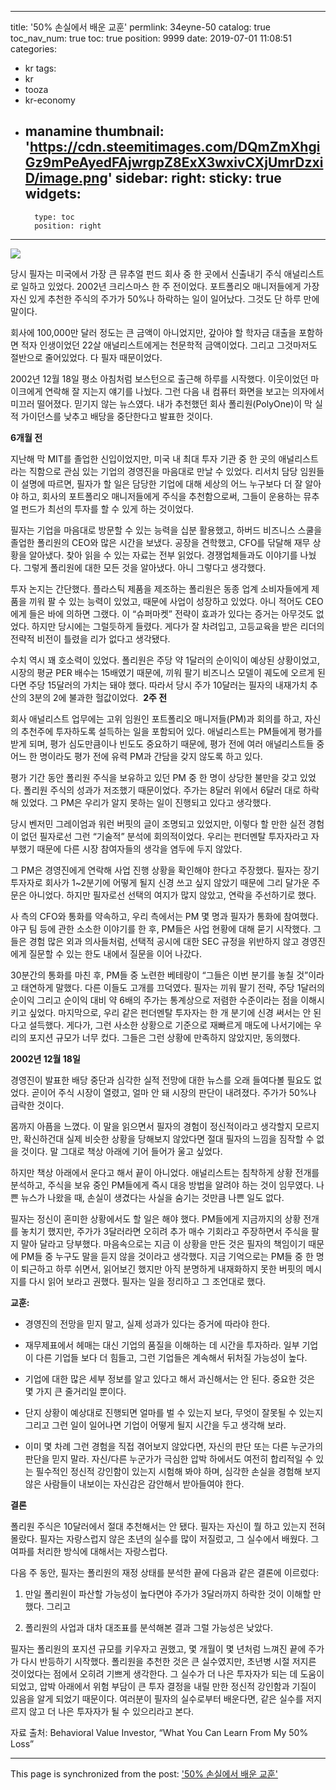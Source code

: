 
---
title: '50% 손실에서 배운 교훈'
permlink: 34eyne-50
catalog: true
toc_nav_num: true
toc: true
position: 9999
date: 2019-07-01 11:08:51
categories:
- kr
tags:
- kr
- tooza
- kr-economy
- manamine
thumbnail: 'https://cdn.steemitimages.com/DQmZmXhgiGz9mPeAyedFAjwrgpZ8ExX3wxivCXjUmrDzxiD/image.png'
sidebar:
    right:
        sticky: true
widgets:
    -
        type: toc
        position: right
---


![](https://cdn.steemitimages.com/DQmZmXhgiGz9mPeAyedFAjwrgpZ8ExX3wxivCXjUmrDzxiD/image.png)

당시 필자는 미국에서 가장 큰 뮤추얼 펀드 회사 중 한 곳에서 신출내기 주식 애널리스트로 일하고 있었다. 2002년 크리스마스 한 주 전이었다. 포트폴리오 매니저들에게 가장 자신 있게 추천한 주식의 주가가 50%나 하락하는 일이 일어났다. 그것도 단 하루 만에 말이다.​

회사에 100,000만 달러 정도는 큰 금액이 아니었지만, 갚아야 할 학자금 대출을 포함하면 적자 인생이었던 22살 애널리스트에게는 천문학적 금액이었다. 그리고 그것마저도 절반으로 줄어있었다. 다 필자 때문이었다.​

2002년 12월 18일 평소 아침처럼 보스턴으로 출근해 하루를 시작했다. 이웃이었던 마이크에게 연락해 잘 지는지 얘기를 나눴다. 그런 다음 내 컴퓨터 화면을 보고는 의자에서 미끄러 떨어졌다. 믿기지 않는 뉴스였다. 내가 추천했던 회사 폴리원(PolyOne)이 막 실적 가이던스를 낮추고 배당을 중단한다고 발표한 것이다.​

**6개월 전**​

지난해 막 MIT를 졸업한 신입이었지만, 미국 내 최대 투자 기관 중 한 곳의 애널리스트라는 직함으로 관심 있는 기업의 경영진을 마음대로 만날 수 있었다. 리서치 담당 임원들이 설명에 따르면, 필자가 할 일은 담당한 기업에 대해 세상의 어느 누구보다 더 잘 알아야 하고, 회사의 포트폴리오 매니저들에게 주식을 추천함으로써, 그들이 운용하는 뮤추얼 펀드가 최선의 투자를 할 수 있게 하는 것이었다.​

필자는 기업을 마음대로 방문할 수 있는 능력을 십분 활용했고, 하버드 비즈니스 스쿨을 졸업한 폴리원의 CEO와 많은 시간을 보냈다. 공장을 견학했고, CFO를 닦달해 재무 상황을 알아냈다. 찾아 읽을 수 있는 자료는 전부 읽었다. 경쟁업체들과도 이야기를 나눴다. 그렇게 폴리원에 대한 모든 것을 알아냈다. 아니 그렇다고 생각했다.​

투자 논지는 간단했다. 플라스틱 제품을 제조하는 폴리원은 동종 업계 소비자들에게 제품을 끼워 팔 수 있는 능력이 있었고, 때문에 사업이 성장하고 있었다. 아니 적어도 CEO에게 들은 바에 의하면 그랬다. 이 “슈퍼마켓” 전략이 효과가 있다는 증거는 아무것도 없었다. 하지만 당시에는 그럴듯하게 들렸다. 게다가 잘 차려입고, 고등교육을 받은 리더의 전략적 비전이 틀렸을 리가 없다고 생각됐다.​

수치 역시 꽤 호소력이 있었다. 폴리원은 주당 약 1달러의 순이익이 예상된 상황이었고, 시장의 평균 PER 배수는 15배였기 때문에, 끼워 팔기 비즈니스 모델이 궤도에 오르게 된다면 주당 15달러의 가치는 돼야 했다. 따라서 당시 주가 10달러는 필자의 내재가치 추산의 3분의 2에 불과한 헐값이었다.
​
**2주 전**​

회사 애널리스트 업무에는 고위 임원인 포트폴리오 매니저들(PM)과 회의를 하고, 자신의 추천주에 투자하도록 설득하는 일을 포함되어 있다. 애널리스트는 PM들에게 평가를 받게 되며, 평가 심도만큼이나 빈도도 중요하기 때문에, 평가 전에 여러 애널리스트들 중 어느 한 명이라도 평가 전에 유력 PM과 간담을 갖지 않도록 하고 있다.​

평가 기간 동안 폴리원 주식을 보유하고 있던 PM 중 한 명이 상당한 불만을 갖고 있었다. 폴리원 주식의 성과가 저조했기 때문이었다. 주가는 8달러 위에서 6달러 대로 하락해 있었다. 그 PM은 우리가 알지 못하는 일이 진행되고 있다고 생각했다.​

당시 벤저민 그레이엄과 워런 버핏의 글이 조명되고 있었지만, 이렇다 할 만한 실전 경험이 없던 필자로선 그런 “기술적” 분석에 회의적이었다. 우리는 펀더멘탈 투자자라고 자부했기 때문에 다른 시장 참여자들의 생각을 염두에 두지 않았다.​

그 PM은 경영진에게 연락해 사업 진행 상황을 확인해야 한다고 주장했다. 필자는 장기 투자자로 회사가 1~2분기에 어떻게 될지 신경 쓰고 싶지 않았기 때문에 그리 달가운 주문은 아니었다. 하지만 필자로선 선택의 여지가 많지 않았고, 연락을 주선하기로 했다.​

사 측의 CFO와 통화를 약속하고, 우리 측에서는 PM 몇 명과 필자가 통화에 참여했다. 야구 팀 등에 관한 소소한 이야기를 한 후, PM들은 사업 현황에 대해 묻기 시작했다. 그들은 경험 많은 외과 의사들처럼, 선택적 공시에 대한 SEC 규정을 위반하지 않고 경영진에게 질문할 수 있는 한도 내에서 질문을 이어 나갔다.​

30분간의 통화를 마친 후, PM들 중 노련한 베테랑이 “그들은 이번 분기를 놓칠 것”이라고 태연하게 말했다. 다른 이들도 고개를 끄덕였다. 필자는 끼워 팔기 전략, 주당 1달러의 순이익 그리고 순이익 대비 약 6배의 주가는 통계상으로 저렴한 수준이라는 점을 이해시키고 싶었다. 마지막으로, 우리 같은 펀더멘탈 투자자는 한 개 분기에 신경 써서는 안 된다고 설득했다. 게다가, 그런 사소한 상황으로 기준으로 재빠르게 매도에 나서기에는 우리의 포지션 규모가 너무 컸다. 그들은 그런 상황에 만족하지 않았지만, 동의했다.​

**2002년 12월 18일**​

경영진이 발표한 배당 중단과 심각한 실적 전망에 대한 뉴스를 오래 들여다볼 필요도 없었다. 곧이어 주식 시장이 열렸고, 얼마 안 돼 시장의 판단이 내려졌다. 주가가 50%나 급락한 것이다.​

몸까지 아픔을 느꼈다. 이 말을 읽으면서 필자의 경험이 정신적이라고 생각할지 모르지만, 확신하건대 실제 비슷한 상황을 당해보지 않았다면 절대 필자의 느낌을 짐작할 수 없을 것이다. 말 그대로 책상 아래에 기어 들어가 울고 싶었다.​

하지만 책상 아래에서 운다고 해서 끝이 아니었다. 애널리스트는 침착하게 상황 전개를 분석하고, 주식을 보유 중인 PM들에게 즉시 대응 방법을 알려야 하는 것이 임무였다. 나쁜 뉴스가 나왔을 때, 손실이 생겼다는 사실을 숨기는 것만큼 나쁜 일도 없다.​

필자는 정신이 혼미한 상황에서도 할 일은 해야 했다. PM들에게 지금까지의 상황 전개를 놓치기 했지만, 주가가 3달러라면 오히려 추가 매수 기회라고 주장하면서 주식을 팔지 말아 달라고 당부했다. 마음속으로는 지금 이 상황을 만든 것은 필자의 책임이기 때문에 PM들 중 누구도 말을 듣지 않을 것이라고 생각했다. 지금 기억으로는 PM들 중 한 명이 퇴근하고 하루 쉬면서, 읽어보긴 했지만 아직 분명하게 내재화하지 못한 버핏의 메시지를 다시 읽어 보라고 권했다. 필자는 일을 정리하고 그 조언대로 했다.​

**교훈:**

- 경영진의 전망을 믿지 말고, 실제 성과가 있다는 증거에 따라야 한다.​

- 재무제표에서 헤매는 대신 기업의 품질을 이해하는 데 시간을 투자하라. 일부 기업이 다른 기업들 보다 더 힘들고, 그런 기업들은 계속해서 뒤처질 가능성이 높다.​

- 기업에 대한 많은 세부 정보를 알고 있다고 해서 과신해서는 안 된다. 중요한 것은 몇 가지 큰 줄거리일 뿐이다.​

- 단지 상황이 예상대로 진행되면 얼마를 벌 수 있는지 보다, 무엇이 잘못될 수 있는지 그리고 그런 일이 일어나면 기업이 어떻게 될지 시간을 두고 생각해 보라.

- 이미 몇 차례 그런 경험을 직접 겪어보지 않았다면, 자신의 판단 또는 다른 누군가의 판단을 믿지 말라. 자신/다른 누군가가 극심한 압박 하에서도 여전히 합리적일 수 있는 필수적인 정신적 강인함이 있는지 시험해 봐야 하며, 심각한 손실을 경험해 보지 않은 사람들이 내보이는 자신감은 감안해서 받아들여야 한다.​

**결론**​

폴리원 주식은 10달러에서 절대 추천해서는 안 됐다. 필자는 자신이 뭘 하고 있는지 전혀 몰랐다. 필자는 자랑스럽지 않은 초년의 실수를 많이 저질렀고, 그 실수에서 배웠다. 그 여파를 처리한 방식에 대해서는 자랑스럽다.​

다음 주 동안, 필자는 폴리원의 재정 상태를 분석한 끝에 다음과 같은 결론에 이르렀다:​

1. 만일 폴리원이 파산할 가능성이 높다면야 주가가 3달러까지 하락한 것이 이해할 만했다. 그리고​

2. 폴리원의 사업과 대차 대조표를 분석해본 결과 그럴 가능성은 낮았다.​

필자는 폴리원의 포지션 규모를 키우자고 권했고, 몇 개월이 몇 년처럼 느껴진 끝에 주가가 다시 반등하기 시작했다. 폴리원을 추천한 것은 큰 실수였지만, 초년병 시절 저지른 것이었다는 점에서 오히려 기쁘게 생각한다. 그 실수가 더 나은 투자자가 되는 데 도움이 되었고, 압박 아래에서 위험 부담이 큰 투자 결정을 내릴 만한 정신적 강인함과 기질이 있음을 알게 되었기 때문이다. 여러분이 필자의 실수로부터 배운다면, 같은 실수를 저지르지 않고 더 나은 투자자가 될 수 있으리라고 본다.​

자료 출처: Behavioral Value Investor, “What You Can Learn From My 50% Loss”

- - -

This page is synchronized from the post: ['50% 손실에서 배운 교훈'](https://steemit.com/@pius.pius/34eyne-50)
